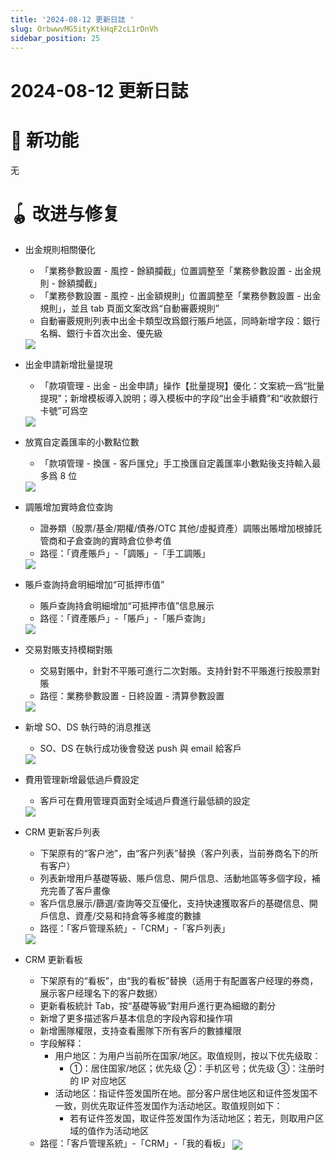 ```yaml
---
title: '2024-08-12 更新日誌 '
slug: OrbwwvMG5ityKtkHqF2cL1rDnVh
sidebar_position: 25
---
```



# 2024-08-12 更新日誌 

# 🎉 新功能

无

# 🪀 改进与修复

- 出金規則相關優化
    - 「業務參數設置 - 風控 - 餘額攔截」位置調整至「業務參數設置 - 出金規則 - 餘額攔截」
    - 「業務參數設置 - 風控 - 出金額規則」位置調整至「業務參數設置 - 出金規則」，並且 tab 頁面文案改爲“自動審覈規則”
    - 自動審覈規則列表中出金卡類型改爲銀行賬戶地區，同時新增字段：銀行名稱、銀行卡首次出金、優先級
    <img src="/assets/KP5ObODTBoGf9rxH5M2cegzGnwe.png" src-width="2678" src-height="3207" align="center"/>

- 出金申請新增批量提現
    - 「款項管理 - 出金 - 出金申請」操作【批量提現】優化：文案統一爲“批量提現”；新增模板導入說明；導入模板中的字段“出金手續費”和“收款銀行卡號”可爲空
    <img src="/assets/HvpibOMf7oIS36xLmEqcXBCUnNc.png" src-width="1280" src-height="679" align="center"/>

- 放寬自定義匯率的小數點位數
    - 「款項管理 - 換匯 - 客戶匯兌」手工換匯自定義匯率小數點後支持輸入最多爲 8 位
    <img src="/assets/ROKobk3vPoNUecxKKeQcFLz9n1c.png" src-width="2254" src-height="1230" align="center"/>

- 調賬增加實時倉位查詢
    - 證券類（股票/基金/期權/債券/OTC 其他/虛擬資產）調賬出賬增加根據託管商和子倉查詢的實時倉位參考值
    - 路徑：「資產賬戶」-「調賬」-「手工調賬」
    <img src="/assets/KyBAbDw6ZoGKvoxTrgvcLEKlnFe.png" src-width="3240" src-height="1624" align="center"/>

- 賬戶查詢持倉明細增加“可抵押市值”
    - 賬戶查詢持倉明細增加“可抵押市值”信息展示
    - 路徑：「資產賬戶」-「賬戶」-「賬戶查詢」
    <img src="/assets/UlBPbuIOToGoCNxDkFqcG7Mcnic.png" src-width="3318" src-height="1752" align="center"/>

- 交易對賬支持模糊對賬
    - 交易對賬中，針對不平賬可進行二次對賬。支持針對不平賬進行按股票對賬
    - 路徑：業務參數設置 - 日終設置 - 清算參數設置
    <img src="/assets/SD9UbQQ4TokQDkxN638c5jvGnOe.png" src-width="3548" src-height="1794" align="center"/>

- 新增 SO、DS 執行時的消息推送
    - SO、DS 在執行成功後會發送 push 與 email 給客戶
    <img src="/assets/V1TAbdYIKo2J06x7vPmcE00snyg.png" src-width="2452" src-height="1084" align="center"/>

- 費用管理新增最低過戶費設定
    - 客戶可在費用管理頁面對全域過戶費進行最低額的設定
    <img src="/assets/SZILbH6svoVA2axaR8JcxXEAnYb.png" src-width="2854" src-height="1134" align="center"/>

- CRM 更新客戶列表
    - 下架原有的“客户池”，由“客户列表”替换（客户列表，当前券商名下的所有客户）
    - 列表新增用戶基礎等級、賬戶信息、開戶信息、活動地區等多個字段，補充完善了客戶畫像
    - 客戶信息展示/篩選/查詢等交互優化，支持快速獲取客戶的基礎信息、開戶信息、資產/交易和持倉等多維度的數據
    - 路徑：「客戶管理系統」-「CRM」-「客戶列表」
    <img src="/assets/DsZLbUTEmoPVN9xy2bmcdUQHnVb.png" src-width="2562" src-height="1144" align="center"/>

- CRM 更新看板
    - 下架原有的“看板”，由“我的看板”替换（适用于有配置客户经理的券商，展示客户经理名下的客户数据）
    - 更新看板統計 Tab，按“基礎等級”對用戶進行更為細緻的劃分
    - 新增了更多描述客戶基本信息的字段內容和操作項
    - 新增團隊權限，支持查看團隊下所有客戶的數據權限
    - 字段解释：
        - 用户地区：为用户当前所在国家/地区。取值规则，按以下优先级取：
            -  ①：居住国家/地区；优先级 ②：手机区号；优先级 ③：注册时的 IP 对应地区 
        - 活动地区：指证件签发国所在地。部分客户居住地区和证件签发国不一致，则优先取证件签发国作为活动地区。取值规则如下：
            - 若有证件签发国，取证件签发国作为活动地区；若无，则取用户区域的值作为活动地区
    - 路徑：「客戶管理系統」-「CRM」-「我的看板」
        <img src="/assets/FNPXbSD01oL4GvxMBd1cwGRQnRc.png" src-width="3450" src-height="1682" align="center"/>

